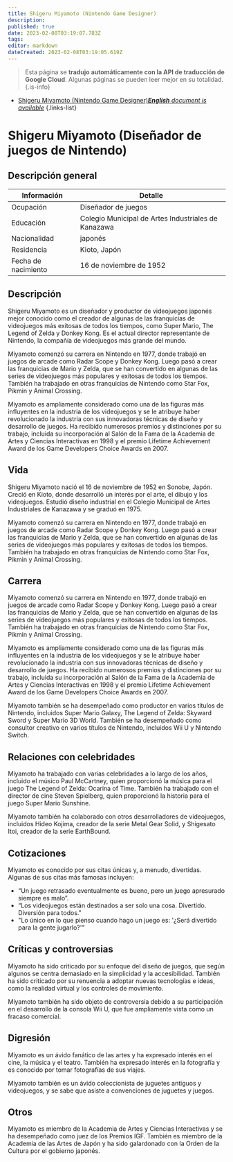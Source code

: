 ```yaml
---
title: Shigeru Miyamoto (Nintendo Game Designer)
description: 
published: true
date: 2023-02-08T03:19:07.783Z
tags: 
editor: markdown
dateCreated: 2023-02-08T03:19:05.619Z
---
```


> Esta página se **tradujo automáticamente con la API de traducción de Google Cloud**.
Algunas páginas se pueden leer mejor en su totalidad.{.is-info}



- [Shigeru Miyamoto (Nintendo Game Designer)***English** document is available*](/en/Knowledge-base/Dictionary/Person/shigeru-miyamoto-nintendo-game-designer)
{.links-list}


# Shigeru Miyamoto (Diseñador de juegos de Nintendo)

## Descripción general

| Información | Detalle |
| ---------- | ------ |
| Ocupación | Diseñador de juegos |
| Educación | Colegio Municipal de Artes Industriales de Kanazawa |
| Nacionalidad | japonés |
| Residencia | Kioto, Japón |
| Fecha de nacimiento | 16 de noviembre de 1952 |

## Descripción

Shigeru Miyamoto es un diseñador y productor de videojuegos japonés mejor conocido como el creador de algunas de las franquicias de videojuegos más exitosas de todos los tiempos, como Super Mario, The Legend of Zelda y Donkey Kong. Es el actual director representante de Nintendo, la compañía de videojuegos más grande del mundo.

Miyamoto comenzó su carrera en Nintendo en 1977, donde trabajó en juegos de arcade como Radar Scope y Donkey Kong. Luego pasó a crear las franquicias de Mario y Zelda, que se han convertido en algunas de las series de videojuegos más populares y exitosas de todos los tiempos. También ha trabajado en otras franquicias de Nintendo como Star Fox, Pikmin y Animal Crossing.

Miyamoto es ampliamente considerado como una de las figuras más influyentes en la industria de los videojuegos y se le atribuye haber revolucionado la industria con sus innovadoras técnicas de diseño y desarrollo de juegos. Ha recibido numerosos premios y distinciones por su trabajo, incluida su incorporación al Salón de la Fama de la Academia de Artes y Ciencias Interactivas en 1998 y el premio Lifetime Achievement Award de los Game Developers Choice Awards en 2007.

## Vida

Shigeru Miyamoto nació el 16 de noviembre de 1952 en Sonobe, Japón. Creció en Kioto, donde desarrolló un interés por el arte, el dibujo y los videojuegos. Estudió diseño industrial en el Colegio Municipal de Artes Industriales de Kanazawa y se graduó en 1975.

Miyamoto comenzó su carrera en Nintendo en 1977, donde trabajó en juegos de arcade como Radar Scope y Donkey Kong. Luego pasó a crear las franquicias de Mario y Zelda, que se han convertido en algunas de las series de videojuegos más populares y exitosas de todos los tiempos. También ha trabajado en otras franquicias de Nintendo como Star Fox, Pikmin y Animal Crossing.

## Carrera

Miyamoto comenzó su carrera en Nintendo en 1977, donde trabajó en juegos de arcade como Radar Scope y Donkey Kong. Luego pasó a crear las franquicias de Mario y Zelda, que se han convertido en algunas de las series de videojuegos más populares y exitosas de todos los tiempos. También ha trabajado en otras franquicias de Nintendo como Star Fox, Pikmin y Animal Crossing.

Miyamoto es ampliamente considerado como una de las figuras más influyentes en la industria de los videojuegos y se le atribuye haber revolucionado la industria con sus innovadoras técnicas de diseño y desarrollo de juegos. Ha recibido numerosos premios y distinciones por su trabajo, incluida su incorporación al Salón de la Fama de la Academia de Artes y Ciencias Interactivas en 1998 y el premio Lifetime Achievement Award de los Game Developers Choice Awards en 2007.

Miyamoto también se ha desempeñado como productor en varios títulos de Nintendo, incluidos Super Mario Galaxy, The Legend of Zelda: Skyward Sword y Super Mario 3D World. También se ha desempeñado como consultor creativo en varios títulos de Nintendo, incluidos Wii U y Nintendo Switch.

## Relaciones con celebridades

Miyamoto ha trabajado con varias celebridades a lo largo de los años, incluido el músico Paul McCartney, quien proporcionó la música para el juego The Legend of Zelda: Ocarina of Time. También ha trabajado con el director de cine Steven Spielberg, quien proporcionó la historia para el juego Super Mario Sunshine.

Miyamoto también ha colaborado con otros desarrolladores de videojuegos, incluidos Hideo Kojima, creador de la serie Metal Gear Solid, y Shigesato Itoi, creador de la serie EarthBound.

## Cotizaciones

Miyamoto es conocido por sus citas únicas y, a menudo, divertidas. Algunas de sus citas más famosas incluyen:

- “Un juego retrasado eventualmente es bueno, pero un juego apresurado siempre es malo”.
- “Los videojuegos están destinados a ser solo una cosa. Divertido. Diversión para todos."
- "Lo único en lo que pienso cuando hago un juego es: '¿Será divertido para la gente jugarlo?'"

## Críticas y controversias

Miyamoto ha sido criticado por su enfoque del diseño de juegos, que según algunos se centra demasiado en la simplicidad y la accesibilidad. También ha sido criticado por su renuencia a adoptar nuevas tecnologías e ideas, como la realidad virtual y los controles de movimiento.

Miyamoto también ha sido objeto de controversia debido a su participación en el desarrollo de la consola Wii U, que fue ampliamente vista como un fracaso comercial.

## Digresión

Miyamoto es un ávido fanático de las artes y ha expresado interés en el cine, la música y el teatro. También ha expresado interés en la fotografía y es conocido por tomar fotografías de sus viajes.

Miyamoto también es un ávido coleccionista de juguetes antiguos y videojuegos, y se sabe que asiste a convenciones de juguetes y juegos.

## Otros

Miyamoto es miembro de la Academia de Artes y Ciencias Interactivas y se ha desempeñado como juez de los Premios IGF. También es miembro de la Academia de las Artes de Japón y ha sido galardonado con la Orden de la Cultura por el gobierno japonés.